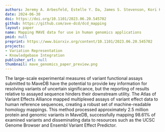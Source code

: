 ```yaml
---
authors: Jeremy A. Arbesfeld, Estelle Y. Da, James S. Stevenson, Kori Kuzma, Anika Paul, Tierra Farris, Kevin Riehle, Nuno Daniel Saraiva Agostinho, Jordan F. Safer, Aleksandar Milosavljevic, Julia Foreman, Helen V. Firth, Sarah E. Hunt, Sumaiya Iqbal, Melissa Cline, Alan F. Rubin, Alex H. Wagner
date: 2024-06-30
doi: https://doi.org/10.1101/2023.06.20.545702
github: https://github.com/ave-dcd/dcd_mapping
layout: paper
name: Mapping MAVE data for use in human genomics applications
pmid: null
preprint: https://www.biorxiv.org/content/10.1101/2023.06.20.545702
projects:
- Variation Representation
- Knowledgebase Integration
publisher_url: null
thumbnail: mave_genomics_paper_preview.png
---
```

The large-scale experimental measures of variant functional assays submitted to MaveDB have the potential to provide key information for resolving variants of uncertain significance, but the reporting of results relative to assayed sequence hinders their downstream utility. The Atlas of Variant Effects Alliance mapped multiplexed assays of variant effect data to human reference sequences, creating a robust set of machine-readable homology mappings. This method processed approximately 2.5 million protein and genomic variants in MaveDB, successfully mapping 98.61% of examined variants and disseminating data to resources such as the UCSC Genome Browser and Ensembl Variant Effect Predictor.
